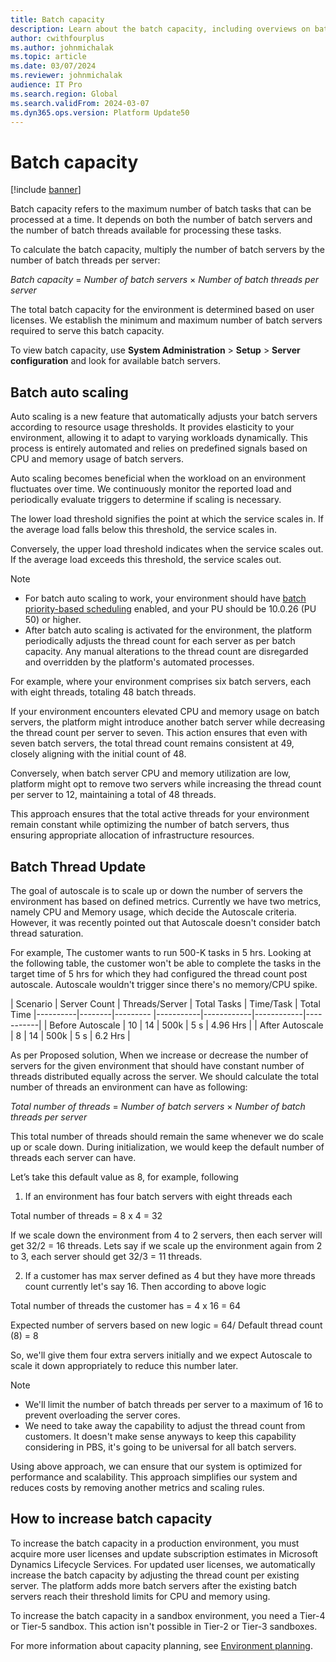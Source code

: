 ```yaml
---
title: Batch capacity
description: Learn about the batch capacity, including overviews on batch auto scaling and how to increase batch capacities.
author: cwithfourplus
ms.author: johnmichalak
ms.topic: article
ms.date: 03/07/2024
ms.reviewer: johnmichalak
audience: IT Pro
ms.search.region: Global
ms.search.validFrom: 2024-03-07
ms.dyn365.ops.version: Platform Update50
---
```


# Batch capacity 

[!include [banner](../includes/banner.md)]

Batch capacity refers to the maximum number of batch tasks that can be processed at a time. It depends on both the number of batch servers and the number of batch threads available for processing these tasks.

To calculate the batch capacity, multiply the number of batch servers by the number of batch threads per server:

*Batch capacity* = *Number of batch servers* &times; *Number of batch threads per server*

The total batch capacity for the environment is determined based on user licenses. We establish the minimum and maximum number of batch servers required to serve this batch capacity.

To view batch capacity, use **System Administration** \> **Setup** \> **Server configuration** and look for available batch servers.

## Batch auto scaling 

Auto scaling is a new feature that automatically adjusts your batch servers according to resource usage thresholds. It provides elasticity to your environment, allowing it to adapt to varying workloads dynamically. This process is entirely automated and relies on predefined signals based on CPU and memory usage of batch servers.

Auto scaling becomes beneficial when the workload on an environment fluctuates over time. We continuously monitor the reported load and periodically evaluate triggers to determine if scaling is necessary.

The lower load threshold signifies the point at which the service scales in. If the average load falls below this threshold, the service scales in.

Conversely, the upper load threshold indicates when the service scales out. If the average load exceeds this threshold, the service scales out.

> [!NOTE]
> - For batch auto scaling to work, your environment should have [batch priority-based scheduling](priority-based-batch-scheduling.md) enabled, and your PU should be 10.0.26 (PU 50) or higher.
> - After batch auto scaling is activated for the environment, the platform periodically adjusts the thread count for each server as per batch capacity. Any manual alterations to the thread count are disregarded and overridden by the platform's automated processes.

For example, where your environment comprises six batch servers, each with eight threads, totaling 48 batch threads. 

If your environment encounters elevated CPU and memory usage on batch servers, the platform might introduce another batch server while decreasing the thread count per server to seven. This action ensures that even with seven batch servers, the total thread count remains consistent at 49, closely aligning with the initial count of 48.

Conversely, when batch server CPU and memory utilization are low, platform might opt to remove two servers while increasing the thread count per server to 12, maintaining a total of 48 threads.

This approach ensures that the total active threads for your environment remain constant while optimizing the number of batch servers, thus ensuring appropriate allocation of infrastructure resources. 

## Batch Thread Update
The goal of autoscale is to scale up or down the number of servers the environment has based on defined metrics. Currently we have two metrics, namely CPU and Memory usage, which decide the Autoscale criteria. However, it was recently pointed out that Autoscale doesn't consider batch thread saturation.

For example, The customer wants to run 500-K tasks in 5 hrs. Looking at the following table, the customer won't be able to complete the tasks in the target time of 5 hrs for which they had configured the thread count post autoscale. Autoscale wouldn't trigger since there's no memory/CPU spike.

| Scenario | Server Count | Threads/Server | Total Tasks | Time/Task | Total Time
|----------|--------|--------- |-----------|------------|------------|-----------|
| Before Autoscale | 10 | 14 | 500k | 5 s  | 4.96 Hrs |
| After Autoscale | 8 | 14 | 500k | 5 s    | 6.2 Hrs  |

As per Proposed solution, When we increase or decrease the number of servers for the given environment that should have constant number of threads distributed equally across the server.
We should calculate the total number of threads an environment can have as following:

*Total number of threads* = *Number of batch servers* &times; *Number of batch threads per server*

This total number of threads should remain the same whenever we do scale up or scale down.
During initialization, we would keep the default number of threads each server can have. 

Let’s take this default value as 8, for example,  following

1. If an environment has four batch servers with eight threads each

Total number of threads = 8 x 4 = 32

If we scale down the environment from 4 to 2 servers, then each server will get 32/2 = 16 threads.
Lets say if we scale up the environment again from 2 to 3, each server should get 32/3 = 11 threads.

2. If a customer has max server defined as 4 but they have more threads count currently let's say 16. Then according to above logic

Total number of threads the customer has = 4 x 16 = 64

Expected number of servers based on new logic = 64/ Default thread count (8) = 8

So, we'll give them four extra servers initially and we expect Autoscale to scale it down appropriately to reduce this number later.

> [!NOTE] 
> - We'll limit the number of batch threads per server to a maximum of 16 to prevent overloading the server cores.
> - We need to take away the capability to adjust the thread count from customers. It doesn't make sense anyways to keep this capability considering in PBS, it's going to be universal for all batch servers.

Using above approach, we can ensure that our system is optimized for performance and scalability. This approach simplifies our system and reduces costs by removing another metrics and scaling rules.

## How to increase batch capacity

To increase the batch capacity in a production environment, you must acquire more user licenses and update subscription estimates in Microsoft Dynamics Lifecycle Services. For updated user licenses, we automatically increase the batch capacity by adjusting the thread count per existing server. The platform adds more batch servers after the existing batch servers reach their threshold limits for CPU and memory using.

To increase the batch capacity in a sandbox environment, you need a Tier-4 or Tier-5 sandbox. This action isn't possible in Tier-2 or Tier-3 sandboxes.

For more information about capacity planning, see [Environment planning](../organization-administration/environment-planning.md).

